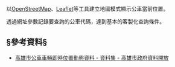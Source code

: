 以[OpenStreetMap](https://www.openstreetmap.org/)、[Leaflet](https://leafletjs.com/)等工具建立地圖模式顯示公車當前位置。

透過網址參數記錄要查詢的公車代碼，達到基本的客製化查詢條件。

## §參考資料§
- [高雄市公車車輛即時位置動態資料 - 資料集 - 高雄市政府資料開放](https://data.kcg.gov.tw/dataset/bus-real-time-dynamic)

